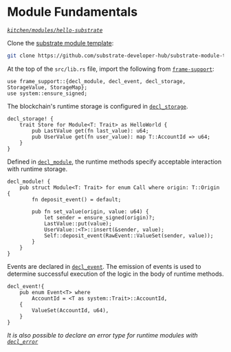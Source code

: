 # Module Fundamentals
*[`kitchen/modules/hello-substrate`](https://github.com/substrate-developer-hub/recipes/tree/master/kitchen/modules/hello-substrate)*

Clone the [substrate module template](https://github.com/substrate-developer-hub/substrate-module-template):
```bash
git clone https://github.com/substrate-developer-hub/substrate-module-template
```

At the top of the `src/lib.rs` file, import the following from [`frame-support`](https://substrate.dev/rustdocs/master/frame_support/index.html):

```rust, ignore
use frame_support::{decl_module, decl_event, decl_storage, StorageValue, StorageMap};
use system::ensure_signed;
```

The blockchain's runtime storage is configured in [`decl_storage`](https://substrate.dev/rustdocs/master/frame_support/macro.decl_storage.html).

```rust, ignore
decl_storage! {
	trait Store for Module<T: Trait> as HelloWorld {
		pub LastValue get(fn last_value): u64;
		pub UserValue get(fn user_value): map T::AccountId => u64;
	}
}
```

Defined in [`decl_module`](https://substrate.dev/rustdocs/master/frame_support/macro.decl_module.html), the runtime methods specify acceptable interaction with runtime storage.

```rust, ignore
decl_module! {
	pub struct Module<T: Trait> for enum Call where origin: T::Origin {
		fn deposit_event() = default;

		pub fn set_value(origin, value: u64) {
			let sender = ensure_signed(origin)?;
			LastValue::put(value);
			UserValue::<T>::insert(&sender, value);
			Self::deposit_event(RawEvent::ValueSet(sender, value));
		}
	}
}
```

Events are declared in [`decl_event`](https://substrate.dev/rustdocs/master/frame_support/macro.decl_event.html). The emission of events is used to determine successful execution of the logic in the body of runtime methods.

```rust, ignore
decl_event!{
	pub enum Event<T> where
		AccountId = <T as system::Trait>::AccountId,
	{
		ValueSet(AccountId, u64),
	}
}
```

*It is also possible to declare an error type for runtime modules with [`decl_error`](https://substrate.dev/rustdocs/master/frame_support/macro.decl_error.html)*
